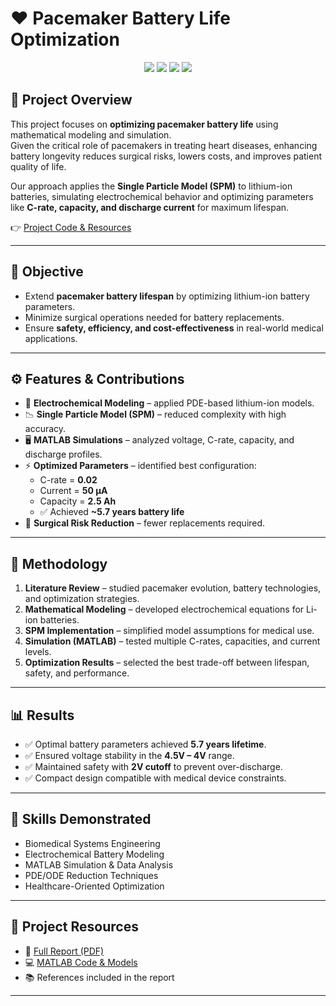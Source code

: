 # ❤️ Pacemaker Battery Life Optimization  

<p align="center">
  <img src="https://img.shields.io/badge/Domain-Biomedical_Engineering-red?style=for-the-badge"/>
  <img src="https://img.shields.io/badge/Technology-Battery_Modeling-blue?style=for-the-badge"/>
  <img src="https://img.shields.io/badge/Simulation-MATLAB-orange?style=for-the-badge"/>
  <img src="https://img.shields.io/badge/Method-Single_Particle_Model-green?style=for-the-badge"/>
</p>  

## 📌 Project Overview  
This project focuses on **optimizing pacemaker battery life** using mathematical modeling and simulation.  
Given the critical role of pacemakers in treating heart diseases, enhancing battery longevity reduces surgical risks, lowers costs, and improves patient quality of life.  

Our approach applies the **Single Particle Model (SPM)** to lithium-ion batteries, simulating electrochemical behavior and optimizing parameters like **C-rate, capacity, and discharge current** for maximum lifespan.  

👉 [Project Code & Resources](https://drive.google.com/drive/folders/1mWfJpsXoCksCPX4zCdLnCankm2ybegLK?usp=drive_link)  

---

## 🎯 Objective  
- Extend **pacemaker battery lifespan** by optimizing lithium-ion battery parameters.  
- Minimize surgical operations needed for battery replacements.  
- Ensure **safety, efficiency, and cost-effectiveness** in real-world medical applications.  

---

## ⚙️ Features & Contributions  
- 🔬 **Electrochemical Modeling** – applied PDE-based lithium-ion models.  
- 📉 **Single Particle Model (SPM)** – reduced complexity with high accuracy.  
- 🖥️ **MATLAB Simulations** – analyzed voltage, C-rate, capacity, and discharge profiles.  
- ⚡ **Optimized Parameters** – identified best configuration:  
  - C-rate = **0.02**  
  - Current = **50 µA**  
  - Capacity = **2.5 Ah**  
  - ✅ Achieved **~5.7 years battery life**  
- 🔄 **Surgical Risk Reduction** – fewer replacements required.  

---

## 🧩 Methodology  
1. **Literature Review** – studied pacemaker evolution, battery technologies, and optimization strategies.  
2. **Mathematical Modeling** – developed electrochemical equations for Li-ion batteries.  
3. **SPM Implementation** – simplified model assumptions for medical use.  
4. **Simulation (MATLAB)** – tested multiple C-rates, capacities, and current levels.  
5. **Optimization Results** – selected the best trade-off between lifespan, safety, and performance.  

---

## 📊 Results  
- ✅ Optimal battery parameters achieved **5.7 years lifetime**.  
- ✅ Ensured voltage stability in the **4.5V – 4V** range.  
- ✅ Maintained safety with **2V cutoff** to prevent over-discharge.  
- ✅ Compact design compatible with medical device constraints.  

---

## 🚀 Skills Demonstrated  
- Biomedical Systems Engineering  
- Electrochemical Battery Modeling  
- MATLAB Simulation & Data Analysis  
- PDE/ODE Reduction Techniques  
- Healthcare-Oriented Optimization  

---

## 📂 Project Resources  
- 📜 [Full Report (PDF)](./FINAL_REPORT.pdf)  
- 💻 [MATLAB Code & Models](https://drive.google.com/drive/folders/1mWfJpsXoCksCPX4zCdLnCankm2ybegLK?usp=drive_link)  
- 📚 References included in the report  

---
 


